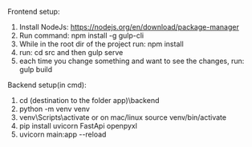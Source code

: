 Frontend setup:
1. Install NodeJs: https://nodejs.org/en/download/package-manager
2. Run command: npm install -g gulp-cli
3. While in the root dir of the project run: npm install
4. run: cd src and then gulp serve
5. each time you change something and want to see the changes, run: gulp build

Backend setup(in cmd):
1. cd (destination to the folder app)\backend
2. python -m venv venv
3. venv\Scripts\activate or on mac/linux source venv/bin/activate
4. pip install uvicorn FastApi openpyxl
5. uvicorn main:app --reload
